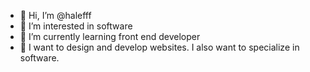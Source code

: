 - 👋 Hi, I’m @halefff
- 👀 I’m interested in software
- 🌱 I’m currently learning front end developer
- 💞️ I want to design and develop websites. I also want to specialize in software.
<!---
halefff/halefff is a ✨ special ✨ repository because its `README.md` (this file) appears on your GitHub profile.
You can click the Preview link to take a look at your changes.
--->
